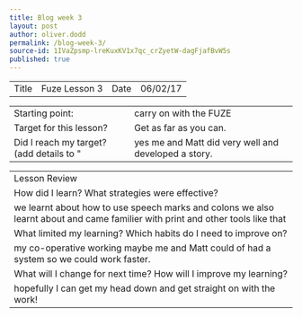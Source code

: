 ```yaml
---
title: Blog week 3
layout: post
author: oliver.dodd
permalink: /blog-week-3/
source-id: 1IVaZpsmp-lreKuxKV1x7qc_crZyetW-dagFjafBvW5s
published: true
---
```

<table>
  <tr>
    <td>Title</td>
    <td>Fuze Lesson 3</td>
    <td>Date</td>
    <td>06/02/17</td>
  </tr>
</table>


<table>
  <tr>
    <td>Starting point:</td>
    <td> carry on with the FUZE</td>
  </tr>
  <tr>
    <td>Target for this lesson?</td>
    <td>Get as far as you can.</td>
  </tr>
  <tr>
    <td>Did I reach my target? 
(add details to "</td>
    <td>yes me and Matt did very well and developed a story.</td>
  </tr>
</table>


<table>
  <tr>
    <td>Lesson Review</td>
  </tr>
  <tr>
    <td>How did I learn? What strategies were effective? </td>
  </tr>
  <tr>
    <td>we learnt about how to use speech marks and colons we also learnt about and came familier with print and other tools like that</td>
  </tr>
  <tr>
    <td>What limited my learning? Which habits do I need to improve on?</td>
  </tr>
  <tr>
    <td>my co-operative working maybe me and Matt could of had a system so we could work faster.</td>
  </tr>
  <tr>
    <td>What will I change for next time? How will I improve my learning?</td>
  </tr>
  <tr>
    <td>hopefully I can get my head down and get straight on with the work!
</td>
  </tr>
</table>


